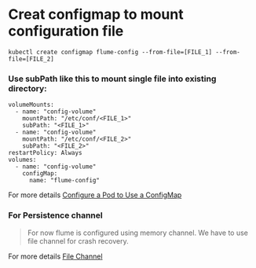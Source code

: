 # Creat configmap to mount configuration file

```
kubectl create configmap flume-config --from-file=[FILE_1] --from-file=[FILE_2]
```

### Use subPath like this to mount single file into existing directory:
```
volumeMounts:
  - name: "config-volume"
    mountPath: "/etc/conf/<FILE_1>"
    subPath: "<FILE_1>"
  - name: "config-volume"
    mountPath: "/etc/conf/<FILE_2>"
    subPath: "<FILE_2>"
restartPolicy: Always
volumes:
  - name: "config-volume"
    configMap:
      name: "flume-config"
```

For more details [Configure a Pod to Use a ConfigMap](https://kubernetes.io/docs/tasks/configure-pod-container/configure-pod-configmap/)

### For Persistence channel
> For now flume is configured using memory channel. We have to use file channel for crash recovery.

For more details [File Channel](https://flume.apache.org/FlumeUserGuide.html#file-channel)

